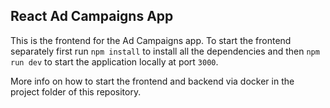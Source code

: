## React Ad Campaigns App

This is the frontend for the Ad Campaigns app.
To start the frontend separately first run `npm install` to install all the dependencies and then `npm run dev` to start the application locally at port `3000`.

More info on how to start the frontend and backend via docker in the project folder of this repository.



